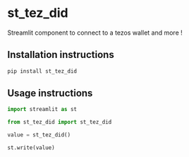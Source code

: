 # st_tez_did

Streamlit component to connect to a tezos wallet and more !

## Installation instructions 

```sh
pip install st_tez_did
```

## Usage instructions

```python
import streamlit as st

from st_tez_did import st_tez_did

value = st_tez_did()

st.write(value)
